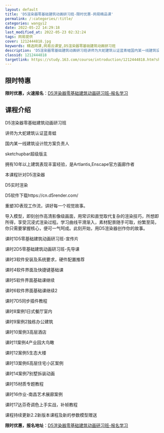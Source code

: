 ```yaml
---
layout: default
title: 'D5渲染器零基础建筑动画研习班-限时优惠-网易精品课'
permalink: /:categories/:title/
categories: wangyi2
date: 2022-05-22 14:29:18
last_modified_at: 2022-05-23 02:32:24
tags: 网易提供
cover: 1212444818.jpg
keywords: 精选网课,网易云课堂,D5渲染器零基础建筑动画研习班
description: 'D5渲染器零基础建筑动画研习班讲师为大蛇建筑认证蓝青蛙国内某一线建筑设计院方案负责人sketchupbar超级版主拥有1'
classid: 1212444818
targetlink: https://study.163.com/course/introduction/1212444818.htm?share=1&shareId=1025206652&utm_campaign=share&utm_medium=iphoneShare&utm_source=&utm_u=1025206652
---
```


## 限时特惠

**限时优惠，火速报名**：[D5渲染器零基础建筑动画研习班-报名学习](https://study.163.com/course/introduction/1212444818.htm?share=1&shareId=1025206652&utm_campaign=share&utm_medium=iphoneShare&utm_source=&utm_u=1025206652)

## 课程介绍

D5渲染器零基础建筑动画研习班

讲师为大蛇建筑认证蓝青蛙

国内某一线建筑设计院方案负责人

sketchupbar超级版主

拥有10年以上建筑表现丰富经验，是Artlantis,Enscape官方画廊作者

本课程针对D5渲染器



D5实时渲染

D5软件下载https://cn.d5render.com/

重塑3D表现工作流，讲好每一个视觉故事。

导入模型，即刻创作高清影像级画面，用常识和直觉取代复杂的渲染技巧，所想即所得，享受沉浸式渲染过程。学习曲线平滑渐入，素材配景随手可取，纷繁至简，你只需要掌握核心，便可一气呵成。此刻开始，用D5渲染器创作你的故事。

课时1D5零基础建筑动画研习班-宣传片

课时2D5零基础建筑动画研习班-先导课

课时3软件安装及系统要求，硬件配置推荐

课时4软件界面及快捷键基础课

课时5软件界面基础课继续

课时6软件界面基础课继续2

课时7D5同步插件教程

课时8案例1日式餐厅室内

课时9案例2独栋办公建筑

课时10案例3高层酒店

课时11案例4产业园大鸟瞰

课时12案例5生态大楼

课时13案例6高层住宅小区案例

课时14案例7别墅拆装动画

课时15材质专题教程

课时16作业-南昌艺术展廊案例

课时17达芬奇调色上手实战，补帧教程



课程持续更新2.2新版本课程及新的参数模型赠送

**限时优惠，报名地址**：[D5渲染器零基础建筑动画研习班-报名学习](https://study.163.com/course/introduction/1212444818.htm?share=1&shareId=1025206652&utm_campaign=share&utm_medium=iphoneShare&utm_source=&utm_u=1025206652)

